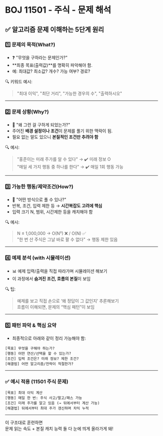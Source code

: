 # BOJ 11501 - 주식 - 문제 해석

## ✅ 알고리즘 문제 이해하는 5단계 원리

### 1️⃣ 문제의 목적(What?)

- ❓ "무엇을 구하라는 문제인가?"
- **최종 목표(출력값)**를 명확히 파악해야 함.
- 예: 최대값? 최소값? 개수? 가능 여부? 경로?

🔍 키워드 예시:

> "최대 이익", "최단 거리", "가능한 경우의 수", "출력하시오"

---

### 2️⃣ 문제 상황(Why?)

- 🧠 "왜 그런 걸 구하게 되었는가?"
- 주어진 **배경 설정이나 조건**이 문제를 풀기 위한 맥락이 됨.
- 필요 없는 말도 있으니 **본질적인 조건만 추려야 함**

🔍 예시:

> "홍준이는 미래 주가를 알 수 있다" → ✔️ 미래 정보 O  
> "매일 세 가지 행동 중 하나를 한다" → ✔️ 매일 1회 행동 가능

---

### 3️⃣ 가능한 행동/제약조건(How?)

- 🔁 "어떤 방식으로 풀 수 있나?"
- 반복, 조건, 입력 제한 등 → **시간복잡도 고려에 핵심**
- 입력 크기 N, 범위, 시간제한 등을 캐치해야 함

🔍 예시:

> N ≤ 1,000,000 → O(N²) ❌ / O(N) ✅  
> "한 번 산 주식은 그날 바로 팔 수 없다" → 행동 제한 있음

---

### 4️⃣ 예제 분석 (with 시뮬레이션)

- 📊 예제 입력/출력을 직접 따라가며 시뮬레이션 해보기
- 이 과정에서 **숨겨진 조건, 흐름의 본질**이 보임

🔍 팁:

> 예제를 보고 직접 손으로 ‘왜 정답이 그 값인지’ 추론해보기  
> 흐름이 이해되면, 문제의 “핵심 패턴”이 보임

---

### 5️⃣ 패턴 파악 & 핵심 요약

- 최종적으로 아래와 같이 정리 가능해야 함:

```
[목표] 무엇을 구해야 하는가?
[행동] 어떤 연산/선택을 할 수 있는가?
[조건] 입력 조건은? 미래 정보? 제한 조건?
[해결법] 어떤 알고리즘/전략이 적절한가?
```

---

### ✅ 예시 적용 (11501 주식 문제)

```
[목표] 최대 이익 계산
[행동] 매일 한 번: 주식 사고/팔고/패스 가능
[조건] 미래 주가를 알고 있음 (→ 뒤에서부터 계산 가능)
[해결법] 뒤에서부터 최대 주가 갱신하며 차익 누적
```

---

이 구조대로 훈련하면  
문제 읽는 속도 + 본질 캐치 능력 둘 다 눈에 띄게 올라가게 돼!
